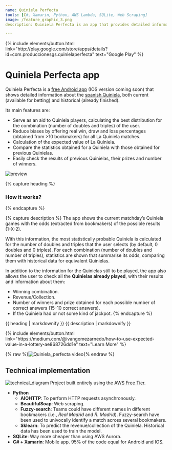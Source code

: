 ```yaml
---
name: Quiniela Perfecta
tools: [C#, Xamarin, Python, AWS Lambda, SQLite, Web Scraping]
image: /feature_graphic_3.png
description: Quiniela Perfecta is an app that provides detailed information about the spanish Quiniela games and calculates the statistically probable Quiniela's by calculating the best possible combination using real win, draw, and loss percentages from multiple bookmakers. It also calculates the expected value of a Quiniela, compares statistics with previous Quinielas, and allows users to check previous results and prizes.

---
```


<p class="text-left">
{% include elements/button.html link="http://play.google.com/store/apps/details?id=com.produccionesgs.quinielaperfecta" text="Google Play" %}
</p>

# Quiniela Perfecta app

Quiniela Perfecta is a [free Android app](http://play.google.com/store/apps/details?id=com.produccionesgs.quinielaperfecta) (IOS version coming soon) that shows detailed information about the [spanish Quiniela](https://www.loteriasyapuestas.es/en/centro-de-ayuda/como-se-juega/como-jugar-a-la-quiniela), both current (available for betting) and historical (already finished).

Its main features are:
- Serve as an aid to Quiniela players, calculating the best distribution for the combination (number of doubles and triples) of the user.
- Reduce biases by offering real win, draw and loss percentages (obtained from >10 bookmakers) for all La Quiniela matches.
- Calculation of the expected value of La Quiniela.
- Compare the statistics obtained for a Quiniela with those obtained for previous Quinielas.
- Easily check the results of previous Quinielas, their prizes and number of winners.

![preview](/feature_graphic_4.png)
<br>

{% capture heading %}
### How it works?

{% endcapture %}

{% capture description %}
The app shows the current matchday’s Quiniela games with the odds (extracted from bookmakers) of the possible results (1-X-2).

  With this information, the most statistically probable Quiniela is calculated for the number of doubles and triples that the user selects (by default, 0 doubles and 0 triples). For each combination (number of doubles and number of triples), statistics are shown that summarise its odds, comparing them with historical data for equivalent Quinielas.

  In addition to the information for the Quinielas still to be played, the app also allows the user to check all the **Quinielas already played**, with their results and information about them:
  - Winning combination.
  - Revenue/Collection.
  - Number of winners and prize obtained for each possible number of correct answers (15–10 correct answers).
  - If the Quiniela had or not some kind of jackpot.
{% endcapture %}

<div class="content-container">
  <div class="text-container">
    {{ heading | markdownify }}
    {{ description | markdownify }}
    <br>
  <p class="text-center">
{% include elements/button.html link="https://medium.com/@ivangomezarnedo/how-to-use-expected-value-in-a-lottery-ae868726dd1e" text="Learn More" %}
</p>
  </div>
  <div class="gif-container">
    {% raw %}<img src="/output.gif" alt="Quiniela_perfecta video">{% endraw %}
  </div>
</div>





## Technical implementation

![technical_diagram](/Lambda-telegram-scraping-s3.jpg)
Project built entirely using the [AWS Free Tier](https://aws.amazon.com/free/).
- **Python**
  - **AIOHTTP**: To perform HTTP requests asynchronously.
  - **BeautifulSoap**: Web scraping.
  - **Fuzzy-search**: Teams could have different names in different bookmakers (i.e., *Real Madrid* and *R. Madrid*). Fuzzy-search have been used to univocally identify a match across several bookmakers.
  - **Sklearn**: To predict the revenue/collection of the Quiniela. Historical data has been used to train the model. 
- **SQLite**: Way more cheaper than using AWS Aurora. 
- **C# + Xamarin**: Mobile app. 95% of the code equal for Android and IOS. 
